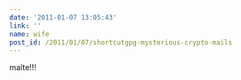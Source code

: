 ```yaml
---
date: '2011-01-07 13:05:43'
link: ''
name: wife
post_id: /2011/01/07/shortcutgpg-mysterious-crypto-mails
---
```


malte!!!